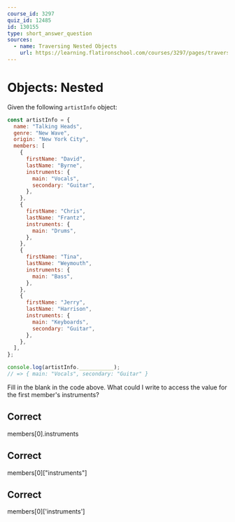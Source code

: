 ```yaml
---
course_id: 3297
quiz_id: 12485
id: 130155
type: short_answer_question
sources:
  - name: Traversing Nested Objects
    url: https://learning.flatironschool.com/courses/3297/pages/traversing-nested-objects?module_item_id=143582
---
```


# Objects: Nested

Given the following `artistInfo` object:

```javascript
const artistInfo = {
  name: "Talking Heads",
  genre: "New Wave",
  origin: "New York City",
  members: [
    {
      firstName: "David",
      lastName: "Byrne",
      instruments: {
        main: "Vocals",
        secondary: "Guitar",
      },
    },
    {
      firstName: "Chris",
      lastName: "Frantz",
      instruments: {
        main: "Drums",
      },
    },
    {
      firstName: "Tina",
      lastName: "Weymouth",
      instruments: {
        main: "Bass",
      },
    },
    {
      firstName: "Jerry",
      lastName: "Harrison",
      instruments: {
        main: "Keyboards",
        secondary: "Guitar",
      },
    },
  ],
};

console.log(artistInfo.___________);
// => { main: "Vocals", secondary: "Guitar" }
```

Fill in the blank in the code above. What could I write to access the value for
the first member's instruments?

## Correct

members[0].instruments

## Correct

members[0]["instruments"]

## Correct

members[0]['instruments']
